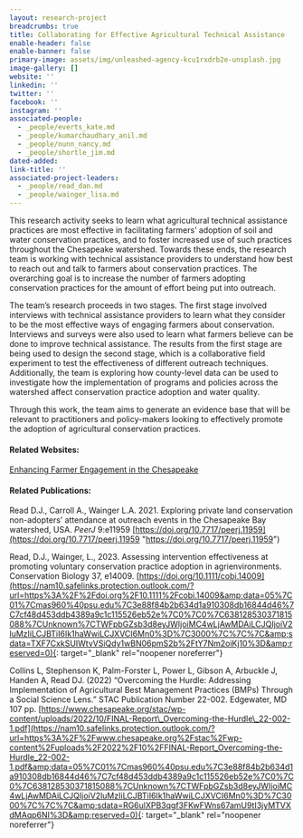 ```yaml
---
layout: research-project
breadcrumbs: true
title: Collaborating for Effective Agricultural Technical Assistance
enable-header: false
enable-banner: false
primary-image: assets/img/unleashed-agency-kcu1rxdrb2e-unsplash.jpg
image-gallery: []
website: ''
linkedin: ''
twitter: ''
facebook: ''
instagram: ''
associated-people:
  - _people/everts_kate.md
  - _people/kumarchaudhary_anil.md
  - _people/nunn_nancy.md
  - _people/shortle_jim.md
dated-added:
link-title: ''
associated-project-leaders:
  - _people/read_dan.md
  - _people/wainger_lisa.md
---
```

This research activity seeks to learn what agricultural technical assistance practices are most effective in facilitating farmers’ adoption of soil and water conservation practices, and to foster increased use of such practices throughout the Chesapeake watershed. Towards these ends, the research team is working with technical assistance providers to understand how best to reach out and talk to farmers about conservation practices. The overarching goal is to increase the number of farmers adopting conservation practices for the amount of effort being put into outreach.

The team’s research proceeds in two stages. The first stage involved interviews with technical assistance providers to learn what they consider to be the most effective ways of engaging farmers about conservation. Interviews and surveys were also used to learn what farmers believe can be done to improve technical assistance. The results from the first stage are being used to design the second stage, which is a collaborative field experiment to test the effectiveness of different outreach techniques. Additionally, the team is exploring how county-level data can be used to investigate how the implementation of programs and policies across the watershed affect conservation practice adoption and water quality.

Through this work, the team aims to generate an evidence base that will be relevant to practitioners and policy-makers looking to effectively promote the adoption of agricultural conservation practices.

#### Related Websites:

[Enhancing Farmer Engagement in the Chesapeake](https://farmpartners.cbl.umces.edu/)

#### Related Publications:

Read D.J., Carroll A., Wainger L.A. 2021. Exploring private land conservation non-adopters’ attendance at outreach events in the Chesapeake Bay watershed, USA. *PeerJ* 9:e11959 [https://doi.org/10.7717/peerj.11959](https://doi.org/10.7717/peerj.11959 "https://doi.org/10.7717/peerj.11959")

Read, D.J., Wainger, L., 2023. Assessing intervention effectiveness at promoting voluntary conservation practice adoption in agrienvironments. Conservation Biology 37, e14009.&nbsp;[https://doi.org/10.1111/cobi.14009](https://nam10.safelinks.protection.outlook.com/?url=https%3A%2F%2Fdoi.org%2F10.1111%2Fcobi.14009&amp;data=05%7C01%7Cmas960%40psu.edu%7C3e88f84b2b634d1a910308db16844d46%7C7cf48d453ddb4389a9c1c115526eb52e%7C0%7C0%7C638128530371815088%7CUnknown%7CTWFpbGZsb3d8eyJWIjoiMC4wLjAwMDAiLCJQIjoiV2luMzIiLCJBTiI6Ik1haWwiLCJXVCI6Mn0%3D%7C3000%7C%7C%7C&amp;sdata=TXF7CxkSUIWtvVSiQdy1wBN06pmS2b%2FtY7Nm2oiKj10%3D&amp;reserved=0){: target="_blank" rel="noopener noreferrer"}

Collins L, Stephenson K, Palm-Forster L, Power L, Gibson A, Arbuckle J, Handen A, Read DJ. (2022) “Overcoming the Hurdle: Addressing Implementation of Agricultural Best Management Practices (BMPs) Through a Social Science Lens.” STAC Publication Number 22-002. Edgewater, MD 107 pp.&nbsp;[https://www.chesapeake.org/stac/wp-content/uploads/2022/10/FINAL-Report\_Overcoming-the-Hurdle\_22-002-1.pdf](https://nam10.safelinks.protection.outlook.com/?url=https%3A%2F%2Fwww.chesapeake.org%2Fstac%2Fwp-content%2Fuploads%2F2022%2F10%2FFINAL-Report_Overcoming-the-Hurdle_22-002-1.pdf&amp;data=05%7C01%7Cmas960%40psu.edu%7C3e88f84b2b634d1a910308db16844d46%7C7cf48d453ddb4389a9c1c115526eb52e%7C0%7C0%7C638128530371815088%7CUnknown%7CTWFpbGZsb3d8eyJWIjoiMC4wLjAwMDAiLCJQIjoiV2luMzIiLCJBTiI6Ik1haWwiLCJXVCI6Mn0%3D%7C3000%7C%7C%7C&amp;sdata=RG6ulXPB3qgf3FKwFWns67amU9tI3jyMTVXdMAqp6NI%3D&amp;reserved=0){: target="_blank" rel="noopener noreferrer"}